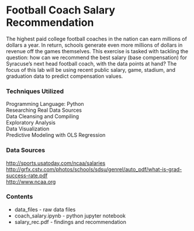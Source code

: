 # Football Coach Salary Recommendation
The highest paid college football coaches in the nation can earn millions of dollars a year. In return, schools generate even more millions of dollars in revenue off the games themselves. This exercise is tasked with tackling the question: how can we recommend the best salary (base compensation) for Syracuse’s next head football coach, with the data points at hand? The focus of this lab will be using recent public salary, game, stadium, and graduation data to predict compensation values.

### Techniques Utilized
Programming Language: Python<br>
Researching Real Data Sources<br>
Data Cleansing and Compiling<br>
Exploratory Analysis<br>
Data Visualization<br>
Predictive Modeling with OLS Regression

### Data Sources
http://sports.usatoday.com/ncaa/salaries<br>
http://grfx.cstv.com/photos/schools/sdsu/genrel/auto_pdf/what-is-grad-success-rate.pdf<br>
http://www.ncaa.org<br>

### Contents
- data_files - raw data files
- coach_salary.ipynb - python jupyter notebook
- salary_rec.pdf - findings and recommendation
